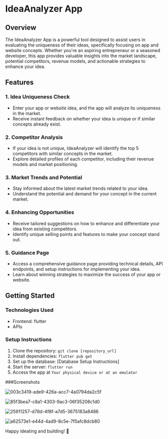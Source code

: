# IdeaAnalyzer App

## Overview

The IdeaAnalyzer App is a powerful tool designed to assist users in evaluating the uniqueness of their ideas, specifically focusing on app and website concepts. Whether you're an aspiring entrepreneur or a seasoned developer, this app provides valuable insights into the market landscape, potential competitors, revenue models, and actionable strategies to enhance your idea.

## Features

### 1. Idea Uniqueness Check

- Enter your app or website idea, and the app will analyze its uniqueness in the market.
- Receive instant feedback on whether your idea is unique or if similar concepts already exist.

### 2. Competitor Analysis

- If your idea is not unique, IdeaAnalyzer will identify the top 5 competitors with similar concepts in the market.
- Explore detailed profiles of each competitor, including their revenue models and market positioning.

### 3. Market Trends and Potential

- Stay informed about the latest market trends related to your idea.
- Understand the potential and demand for your concept in the current market.

### 4. Enhancing Opportunities

- Receive tailored suggestions on how to enhance and differentiate your idea from existing competitors.
- Identify unique selling points and features to make your concept stand out.

### 5. Guidance Page

- Access a comprehensive guidance page providing technical details, API endpoints, and setup instructions for implementing your idea.
- Learn about winning strategies to maximize the success of your app or website.

## Getting Started

### Technologies Used

- Frontend: flutter
- APIs

### Setup Instructions

1. Clone the repository: `git clone [repository_url]`
2. Install dependencies: `flutter pub get`
3. Set up the database: [Database Setup Instructions]
4. Start the server: `flutter run`
5. Access the app at `Your physical device or at an emulator`

###Screenshots

![003c3419-ade9-426a-acc7-4a0794da2c5f](https://github.com/soumiguria/alt_explorer/assets/69115226/ace936f2-58d3-42a0-8509-6d8419ad59f9)

![85f3bea7-c8a1-4303-9ac3-06f35208c1d0](https://github.com/soumiguria/alt_explorer/assets/69115226/36e0aeb3-344f-4d94-8334-cf2d9b3c3ed9)

![25911257-d78d-4f8f-a7d5-3675183a8486](https://github.com/soumiguria/alt_explorer/assets/69115226/d6a03c7a-eaca-4e9a-ae67-a6beda7c582d)

![a62573e1-e44d-4ad9-8c5e-7f5afc8dcb80](https://github.com/soumiguria/alt_explorer/assets/69115226/878d951c-fcfd-4abe-a7cf-412bc8883520)

Happy ideating and building! 🚀

